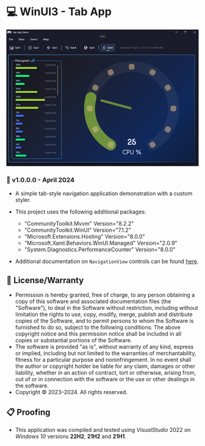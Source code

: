 # 💻 WinUI3 - Tab App

![Example Picture](./ScreenShot.png)

### 📝 v1.0.0.0 - April 2024

* A simple tab-style navigation application demonstration with a custom styler.

* This project uses the following additional packages:
    - "CommunityToolkit.Mvvm" Version="8.2.2"
    - "CommunityToolkit.WinUI" Version="7.1.2"
    - "Microsoft.Extensions.Hosting" Version="8.0.0"
    - "Microsoft.Xaml.Behaviors.WinUI.Managed" Version="2.0.9"
    - "System.Diagnostics.PerformanceCounter" Version="8.0.0"

* Additional documentation on `NavigationView` controls can be found [here]( https://learn.microsoft.com/en-us/windows/apps/design/controls/navigationview).

## 🧾 License/Warranty
* Permission is hereby granted, free of charge, to any person obtaining a copy of this software and associated documentation files (the "Software"), to deal in the Software without restriction, including without limitation the rights to use, copy, modify, merge, publish and distribute copies of the Software, and to permit persons to whom the Software is furnished to do so, subject to the following conditions: The above copyright notice and this permission notice shall be included in all copies or substantial portions of the Software.
* The software is provided "as is", without warranty of any kind, express or implied, including but not limited to the warranties of merchantability, fitness for a particular purpose and noninfringement. In no event shall the author or copyright holder be liable for any claim, damages or other liability, whether in an action of contract, tort or otherwise, arising from, out of or in connection with the software or the use or other dealings in the software.
* Copyright © 2023–2024. All rights reserved.

## 📋 Proofing
* This application was compiled and tested using *VisualStudio* 2022 on *Windows 10* versions **22H2**, **21H2** and **21H1**.
